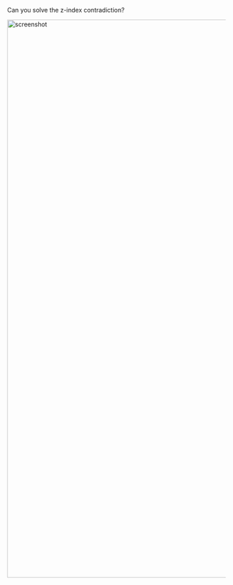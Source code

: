 Can you solve the z-index contradiction?

<img width="1288" alt="screenshot" src="https://user-images.githubusercontent.com/106396244/216524526-97339e0b-902b-48d5-8c6f-47a73eaa8a81.png">
